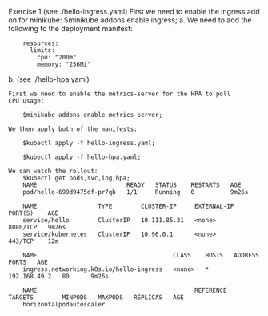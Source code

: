 Exercise 1
(see ./hello-ingress.yaml)
    First we need to enable the ingress add on for minikube:
        $minikube addons enable ingress;
a.
    We need to add the following to the deployment manifest:

        resources:               
          limits:                
            cpu: "200m"          
            memory: "256Mi"
b.
    (see ./hello-hpa.yaml)



    First we need to enable the metrics-server for the HPA to poll 
    CPU usage:

        $minikube addons enable metrics-server;
    
    We then apply both of the manifests:

        $kubectl apply -f hello-ingress.yaml;

        $kubectl apply -f hello-hpa.yaml;

    We can watch the rollout:
        $kubectl get pods,svc,ing,hpa;
        NAME                         READY   STATUS    RESTARTS   AGE
        pod/hello-699d9475df-pr7qb   1/1     Running   0          9m26s

        NAME                 TYPE        CLUSTER-IP     EXTERNAL-IP   PORT(S)    AGE
        service/hello        ClusterIP   10.111.85.31   <none>        8080/TCP   9m26s
        service/kubernetes   ClusterIP   10.96.0.1      <none>        443/TCP    12m

        NAME                                      CLASS    HOSTS   ADDRESS        PORTS   AGE
        ingress.networking.k8s.io/hello-ingress   <none>   *       192.168.49.2   80      9m26s

        NAME                                            REFERENCE          TARGETS        MINPODS   MAXPODS   REPLICAS   AGE
        horizontalpodautoscaler.
